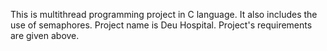 This is multithread programming project in C language. It also includes the use of semaphores. Project name is Deu Hospital. Project's requirements are given above.

